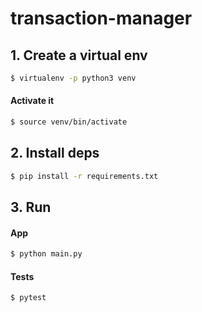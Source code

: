 # transaction-manager

## 1. Create a virtual env
```bash
$ virtualenv -p python3 venv
```
#### Activate it
```bash
$ source venv/bin/activate
```

## 2. Install deps
```bash
$ pip install -r requirements.txt
```

## 3. Run
#### App
```bash
$ python main.py
```

#### Tests
```bash
$ pytest
```